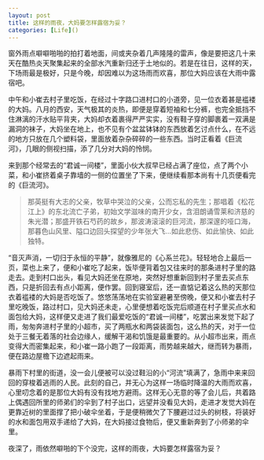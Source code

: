 ```yaml
---
layout: post
title: 这样的雨夜，大妈要怎样露宿为妥？
categories: [Life]()
---
```


窗外雨点噼噼啪啪的拍打着地面，间或夹杂着几声隆隆的雷声，像是要把这几十来天在酷热炎天聚集起来的全部水汽重新归还于土地似的。若是在往日，这样的天，下场雨最是极好，只是今晚，却因难以为这场雨而欢喜，那位大妈应该在大雨中露宿吧。

中午和小崔去村子里吃饭，在经过十字路口进村口的小道旁，见一位衣着甚是褴褛的大妈。八月的西安，天气极其的炎热，即便是穿着短袖和七分裤，也完全抵挡不住淋漓的汗水贴平背夹，大妈却衣着裹得严严实实，没有鞋子穿的脚裹着一双满是漏洞的袜子，大妈坐在地上，也不见有个盆盆钵钵的东西放着乞讨点什么，在不远的地方只放在几个塑料袋，里面放着杂杂碎碎的一些东西。当时正看着《巨流河》，几眼的侧视扫描，添了几分对大妈的怜悯。

来到那个经常去的“君诚一间楼”，里面小伙大叔早已经占满了座位，点了两个小菜，和小崔挤着桌子靠墙的一侧的位置坐了下来，便继续看那本尚有十几页便看完的《巨流河》。

> 那英挺有大志的父亲，牧草中哭泣的父亲，公而忘私的先生；那唱着《松花江上》的东北流亡子弟，初始文学滋味的南开少女，含泪朗诵雪莱和济慈的朱光潜；那盛开铁石芍药的故乡，那波涛滚滚的巨河流，那深邃的哑口海，那暮色山风里、隘口边回头探望的少年张大飞…如此悲伤、如此愉快、如此独特。

“音灭声消，一切归于永恒的平静”，就像雅尼的《心系兰花》。轻轻地合上最后一页，菜也上来了，便和小崔吃了起来，饭毕便背着包又往来时的那条进村子里的路走去。走到村口出头，看见大妈还坐在原地，突然好想重新回到村子里去买点东西，只是折回去有点小距离，便作罢。回到寝室后，还一直惦记着这么热的天那位衣着褴褛的大妈是否吃饭了。悠悠荡荡地在实验室避暑至傍晚，便又和小崔去村子里吃晚饭，路过村口，见大妈还未走，心里便想着吃饭完后顺道在村子里买点水和面包给大妈，这样便又走进了我们最爱吃饭的“君诚一间楼”，吃罢出来发觉下起了雨，匆匆奔进村子里的小超市，买了两瓶水和两袋装面包，这么热的天，对于一位处于三餐无着落的社会边缘人，缓解干渴和饥饿是最重要的。从小超市出来，雨点变得大而密集起来，和小崔一路小跑了一段距离，雨势越来越大，继而转为暴雨，便在路边屋檐下边遮起雨来。

暴雨下村里的街道，没一会儿便被可以没过鞋沿的小“河流”填满了，急雨中来来回回的穿梭着逃雨的人民。此刻的自己，并无心为这样一场临时降温的大雨而欢喜，心里叨念着的是那位大妈有没有找地方避雨。这样无心无意的等了会儿后，共着路上偶遇回所里的师弟们的伞到了村子出口，远望并没看见大妈，走进才发觉大妈在更靠近树的里面撑了把小破伞坐着，于是便稍微欠了下腰避过过头的树枝，将装好的水和面包用双手递给了大妈，在大妈接过食物后，便又重新奔到了小师弟的伞里。

夜深了，雨依然噼啪的下个没完，这样的雨夜，大妈要怎样露宿为妥？







